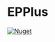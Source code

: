 # EPPlus

[![Nuget](https://img.shields.io/nuget/v/HiraokaHyperTools.EPPlus)](https://www.nuget.org/packages/HiraokaHyperTools.EPPlus/)
